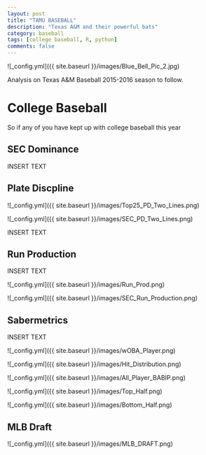 ```yaml
---
layout: post
title: "TAMU BASEBALL"
description: "Texas A&M and their powerful bats"
category: baseball
tags: [college baseball, R, python]
comments: false
---
```


![_config.yml]({{ site.baseurl }}/images/Blue_Bell_Pic_2.jpg)

Analysis on Texas A&M Baseball 2015-2016 season to follow. 

# College Baseball 

So if any of you have kept up with college baseball this year


## SEC Dominance 

INSERT TEXT

## Plate Discpline 

![_config.yml]({{ site.baseurl }}/images/Top25_PD_Two_Lines.png)

![_config.yml]({{ site.baseurl }}/images/SEC_PD_Two_Lines.png)

INSERT TEXT

## Run Production 

INSERT TEXT

![_config.yml]({{ site.baseurl }}/images/Run_Prod.png)

![_config.yml]({{ site.baseurl }}/images/SEC_Run_Production.png)

## Sabermetrics 

INSERT TEXT

![_config.yml]({{ site.baseurl }}/images/wOBA_Player.png)

![_config.yml]({{ site.baseurl }}/images/Hit_Distribution.png)

![_config.yml]({{ site.baseurl }}/images/All_Player_BABIP.png)

![_config.yml]({{ site.baseurl }}/images/Top_Half.png)

![_config.yml]({{ site.baseurl }}/images/Bottom_Half.png)

## MLB Draft

![_config.yml]({{ site.baseurl }}/images/MLB_DRAFT.png)

